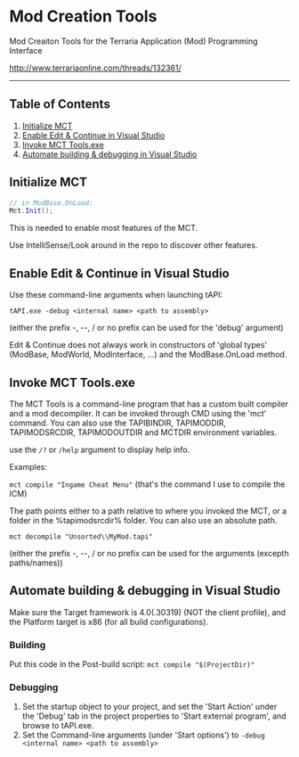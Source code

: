 # Mod Creation Tools

Mod Creaiton Tools for the Terraria Application (Mod) Programming Interface

http://www.terrariaonline.com/threads/132361/

---

## Table of Contents
1. [Initialize MCT](#init)
1. [Enable Edit & Continue in Visual Studio](#enc)
1. [Invoke MCT Tools.exe](#mcttools)
1. [Automate building & debugging in Visual Studio](#vsautomation)

## Initialize MCT <a id="init"></a>

```csharp
// in ModBase.OnLoad:
Mct.Init();
```
    
This is needed to enable most features of the MCT.

Use IntelliSense/Look around in the repo to discover other features.

## Enable Edit & Continue in Visual Studio <a id="enc"></a>

Use these command-line arguments when launching tAPI:
    
`tAPI.exe -debug <internal name> <path to assembly>`

(either the prefix -, --, / or no prefix can be used for the 'debug' argument)

Edit &amp; Continue does not always work in constructors of 'global types' (ModBase, ModWorld, ModInterface, ...) and the ModBase.OnLoad method.

## Invoke MCT Tools.exe <a id="mcttools"></a>

The MCT Tools is a command-line program that has a custom built compiler and a mod decompiler.
It can be invoked through CMD using the 'mct' command.
You can also use the TAPIBINDIR, TAPIMODDIR, TAPIMODSRCDIR, TAPIMODOUTDIR and MCTDIR environment variables.

use the `/?` or `/help` argument to display help info.

Examples:

`mct compile "Ingame Cheat Menu"`
(that's the command I use to compile the ICM)

The path points either to a path relative to where you invoked the MCT,
or a folder in the %tapimodsrcdir% folder. You can also use an absolute path.

`mct decompile "Unsorted\\MyMod.tapi"`

(either the prefix -, --, / or no prefix can be used for the arguments (excepth paths/names))

## Automate building & debugging in Visual Studio <a id="vsautomation"></a>

Make sure the Target framework is 4.0(.30319) (NOT the client profile), and the Platform target is x86 (for all build configurations).

### Building

Put this code in the Post-build script:
`mct compile "$(ProjectDir)"`

### Debugging

1. Set the startup object to your project, and set the 'Start Action' under the 'Debug' tab in the project properties to 'Start external program', and browse to tAPI.exe.
2. Set the Command-line arguments (under 'Start options') to `-debug <internal name> <path to assembly>`
